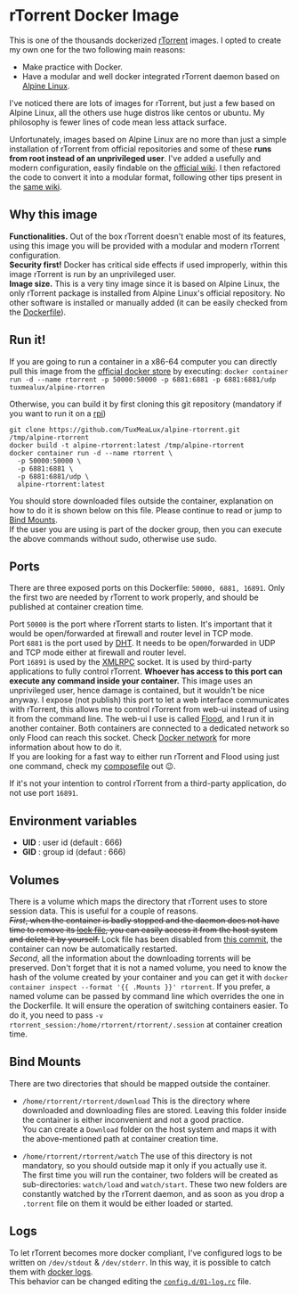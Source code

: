 # rTorrent Docker Image

This is one of the thousands dockerized [rTorrent](https://github.com/rakshasa/rtorrent) images. I opted to create my own one for the two following main reasons:

 - Make practice with Docker.
 - Have a modular and well docker integrated rTorrent daemon based on [Alpine Linux](https://alpinelinux.org/).

I've noticed there are lots of images for rTorrent, but just a few based on Alpine Linux, all the others use huge distros like centos or ubuntu. My philosophy is fewer lines of code mean less attack surface.

Unfortunately, images based on Alpine Linux are no more than just a simple installation of rTorrent from official repositories and some of these **runs from root instead of an unprivileged user**. I've added a usefully and modern configuration, easily findable on the [official wiki](https://github.com/rakshasa/rtorrent/wiki/CONFIG-Template). I then refactored the code to convert it into a modular format, following other tips present in the [same wiki](https://rtorrent-docs.readthedocs.io/en/latest/cookbook.html#config-template-deconstructed).

## Why this image

**Functionalities.** Out of the box rTorrent doesn't enable most of its features, using this image you will be provided with a modular and modern rTorrent configuration.  
**Security first!** Docker has critical side effects if used improperly, within this image rTorrent is run by an unprivileged user.  
**Image size.** This is a very tiny image since it is based on Alpine Linux, the only rTorrent package is installed from Alpine Linux's official repository. No other software is installed or manually added (it can be easily checked from the [Dockerfile](Dockerfile)).

## Run it!

If you are going to run a container in a x86-64 computer you can directly pull this image from the [official docker store](https://store.docker.com/community/images/tuxmealux/alpine-rtorrent) by executing: ```docker container run -d --name rtorrent -p 50000:50000 -p 6881:6881 -p 6881:6881/udp tuxmealux/alpine-rtorren```

Otherwise, you can build it by first cloning this git repository (mandatory if you want to run it on a [rpi](https://en.wikipedia.org/wiki/Raspberry_Pi, 'Raspberry PI'))

```
git clone https://github.com/TuxMeaLux/alpine-rtorrent.git /tmp/alpine-rtorrent
docker build -t alpine-rtorrent:latest /tmp/alpine-rtorrent
docker container run -d --name rtorrent \
  -p 50000:50000 \
  -p 6881:6881 \
  -p 6881:6881/udp \
  alpine-rtorrent:latest
```

You should store downloaded files outside the container, explanation on how to do it is shown below on this file. Please continue to read or jump to [Bind Mounts](#Bind-Mounts).  
If the user you are using is part of the docker group, then you can execute the above commands without sudo, otherwise use sudo.

## Ports

There are three exposed ports on this Dockerfile: ```50000, 6881, 16891```. Only the first two are needed by rTorrent to work properly, and should be published at container creation time.

Port ```50000``` is the port where rTorrent starts to listen. It's important that it would be open/forwarded at firewall and router level in TCP mode.  
Port ```6881``` is the port used by [DHT](https://en.wikipedia.org/wiki/Distributed_hash_table, 'Distributed Hash Table'). It needs to be open/forwarded in UDP and TCP mode either at firewall and router level.  
Port ```16891``` is used by the [XMLRPC](https://en.wikipedia.org/wiki/XML-RPC) socket. It is used by third-party applications to fully control rTorrent. **Whoever has access to this port can execute any command inside your container.** This image uses an unprivileged user, hence damage is contained, but it wouldn't be nice anyway. I expose (not publish) this port to let a web interface communicates with rTorrent, this allows me to control rTorrent from web-ui instead of using it from the command line. 
The web-ui I use is called [Flood](https://github.com/jfurrow/flood), and I run it in another container. Both containers are connected to a dedicated network so only Flood can reach this socket. Check [Docker network](https://docs.docker.com/engine/reference/commandline/network/) for more information about how to do it.  
If you are looking for a fast way to either run rTorrent and Flood using just one command, check my [composefile](https://github.com/StayPirate/rtorrent-flood) out 😉.

If it's not your intention to control rTorrent from a third-party application, do not use port ```16891```.

## Environment variables
- **UID** : user id (default : 666)
- **GID** : group id (defaut : 666)

## Volumes

There is a volume which maps the directory that rTorrent uses to store session data.
This is useful for a couple of reasons.  
~~*First*, when the container is badly stopped and the daemon does not have time to remove its [lock file](https://en.wikipedia.org/wiki/File_locking), you can easily access it from the host system and delete it by yourself.~~ Lock file has been disabled from [this commit](https://github.com/StayPirate/alpine-rtorrent/commit/e668903b304410b45de0e7f4ad245258f805c8a1), the container can now be automatically restarted.  
*Second*, all the information about the downloading torrents will be preserved. Don't forget that it is not a named volume, you need to know the hash of the volume created by your container and you can get it with ```docker container inspect --format '{{ .Mounts }}' rtorrent```. If you prefer, a named volume can be passed by command line which overrides the one in the Dockerfile. It will ensure the operation of switching containers easier. To do it, you need to pass ```-v rtorrent_session:/home/rtorrent/rtorrent/.session``` at container creation time.

## Bind Mounts

There are two directories that should be mapped outside the container.
 - ```/home/rtorrent/rtorrent/download```
   This is the directory where downloaded and downloading files are stored. Leaving this folder inside the container is either inconvenient and not a good practice.  
   You can create a ```Download``` folder on the host system and maps it with the above-mentioned path at container creation time.
   
 - ```/home/rtorrent/rtorrent/watch```
   The use of this directory is not mandatory, so you should outside map it only if you actually use it.  
   The first time you will run the container, two folders will be created as sub-directories: ```watch/load``` and ```watch/start```. These two new folders are constantly watched by the rTorrent daemon, and as soon as you drop a ```.torrent``` file on them it would be either loaded or started.

## Logs

To let rTorrent becomes more docker compliant, I've configured logs to be written on ```/dev/stdout``` & ```/dev/stderr```. In this way, it is possible to catch them with [docker logs](https://docs.docker.com/engine/reference/commandline/logs/).  
This behavior can be changed editing the [```config.d/01-log.rc```](config.d/01-log.rc) file.
